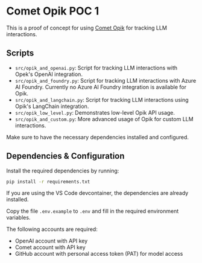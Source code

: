 # Comet Opik POC 1

This is a proof of concept for using [Comet Opik](https://docs.comet.com/llm/opik) for tracking LLM interactions.

## Scripts

- `src/opik_and_openai.py`: Script for tracking LLM interactions with Opek's OpenAI integration.
- `src/opik_and_foundry.py`: Script for tracking LLM interactions with Azure AI Foundry. Currently no Azure AI Foundry integration is available for Opik.
- `src/opik_and_langchain.py`: Script for tracking LLM interactions using Opik's LangChain integration.
- `src/opik_low_level.py`: Demonstrates low-level Opik API usage.
- `src/opik_and_custom.py`: More advanced usage of Opik for custom LLM interactions.

Make sure to have the necessary dependencies installed and configured.

## Dependencies & Configuration

Install the required dependencies by running:

```bash
pip install -r requirements.txt
```

If you are using the VS Code devcontainer, the dependencies are already installed.

Copy the file `.env.example` to `.env` and fill in the required environment variables.

The following accounts are required:

- OpenAI account with API key
- Comet account with API key
- GitHub account with personal access token (PAT) for model access
